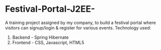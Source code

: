 # Festival-Portal-J2EE-
A training project assigned by my company, to build a festival portal where visitors can signup/login &amp; register for various events.
Technology used: 
1. Backend - Spring Hibernate
2. Frontend - CSS, Javascript, HTML5


